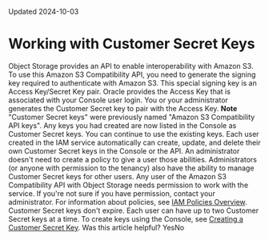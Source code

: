 Updated 2024-10-03
# Working with Customer Secret Keys
Object Storage provides an API to enable interoperability with Amazon S3. 
To use this Amazon S3 Compatibility API, you need to generate the signing key required to authenticate with Amazon S3. This special signing key is an Access Key/Secret Key pair. Oracle provides the Access Key that is associated with your Console user login. You or your administrator generates the Customer Secret key to pair with the Access Key.
**Note** "Customer Secret keys" were previously named "Amazon S3 Compatibility API keys". Any keys you had created are now listed in the Console as Customer Secret keys. You can continue to use the existing keys.
Each user created in the IAM service automatically can create, update, and delete their own Customer Secret keys in the Console or the API. An administrator doesn't need to create a policy to give a user those abilities. Administrators (or anyone with permission to the tenancy) also have the ability to manage Customer Secret keys for other users. 
Any user of the Amazon S3 Compatibility API with Object Storage needs permission to work with the service. If you're not sure if you have permission, contact your administrator. For information about policies, see [IAM Policies Overview](https://docs.oracle.com/en-us/iaas/Content/Identity/policieshow/Policy_Basics.htm#top "IAM policies govern control of resources in Oracle Cloud Infrastructure \(OCI\) tenancies.").
Customer Secret keys don't expire. Each user can have up to two Customer Secret keys at a time. To create keys using the Console, see [Creating a Customer Secret Key](https://docs.oracle.com/en-us/iaas/Content/Identity/access/to_create_a_Customer_Secret_key.htm#create-customer-secret-key "Use the Console to create a customer secret key."). 
Was this article helpful?
YesNo

